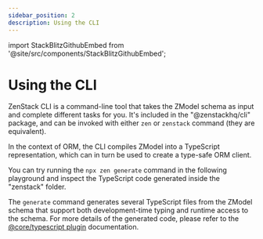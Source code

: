 ```yaml
---
sidebar_position: 2
description: Using the CLI
---
```


import StackBlitzGithubEmbed from '@site/src/components/StackBlitzGithubEmbed';

# Using the CLI

ZenStack CLI is a command-line tool that takes the ZModel schema as input and complete different tasks for you. It's included in the "@zenstackhq/cli" package, and can be invoked with either `zen` or `zenstack` command (they are equivalent).

In the context of ORM, the CLI compiles ZModel into a TypeScript representation, which can in turn be used to create a type-safe ORM client.

You can try running the `npx zen generate` command in the following playground and inspect the TypeScript code generated inside the "zenstack" folder.

<StackBlitzGithubEmbed repoPath="zenstackhq/v3-doc-quick-start" openFile="zenstack/schema.zmodel" />

The `generate` command generates several TypeScript files from the ZModel schema that support both development-time typing and runtime access to the schema. For more details of the generated code, please refer to the [@core/typescript plugin](../reference/plugins/typescript.md) documentation.
